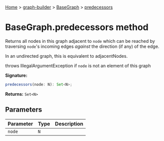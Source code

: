 [Home](./index) &gt; [graph-builder](./graph-builder.md) &gt; [BaseGraph](./graph-builder.basegraph.md) &gt; [predecessors](./graph-builder.basegraph.predecessors.md)

# BaseGraph.predecessors method

Returns all nodes in this graph adjacent to `node` which can be reached by traversing `node`<!-- -->'s incoming edges <i>against</i> the direction (if any) of the edge.

<p>In an undirected graph, this is equivalent to adjacentNodes<!-- -->.

throws IllegalArgumentException if `node` is not an element of this graph

**Signature:**
```javascript
predecessors(node: N): Set<N>;
```
**Returns:** `Set<N>`

## Parameters

|  Parameter | Type | Description |
|  --- | --- | --- |
|  `node` | `N` |  |

